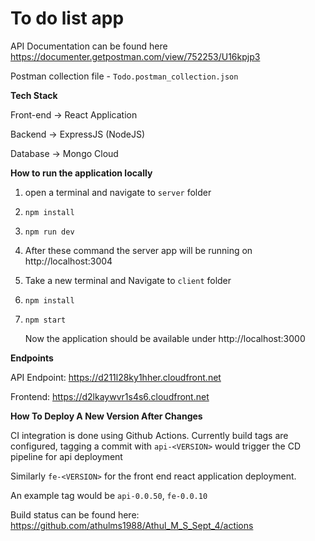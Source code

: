 # To do list app

API Documentation can be found here
https://documenter.getpostman.com/view/752253/U16kpjp3

Postman collection file - ```Todo.postman_collection.json```

**Tech Stack**

Front-end -> React Application

Backend ->  ExpressJS (NodeJS)

Database -> Mongo Cloud


**How to run the application locally**

1. open a terminal and navigate to `server` folder
1. ```npm install```
1. ```npm run dev```
1. After these command the server app will be running on http://localhost:3004

1. Take a new terminal and Navigate to `client` folder
1. ```npm install```
1. ```npm start```

    Now the application should be available under http://localhost:3000

**Endpoints**

API Endpoint: https://d211l28ky1hher.cloudfront.net

Frontend: https://d2lkaywvr1s4s6.cloudfront.net

**How To Deploy A New Version After Changes**

CI integration is done using Github Actions. Currently build tags are configured, tagging a commit with `api-<VERSION>` would trigger the CD pipeline for api deployment

Similarly `fe-<VERSION>` for the front end react application deployment. 

 An example tag would be `api-0.0.50`, `fe-0.0.10`

Build status can be found here: https://github.com/athulms1988/Athul_M_S_Sept_4/actions
